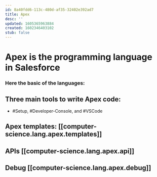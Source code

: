 ```yaml
---
id: 8a40fdd6-113c-480d-af35-32402e392ad7
title: Apex
desc: ''
updated: 1605365963884
created: 1602346403102
stub: false
---
```


# Apex is the programming language in Salesforce

### Here the basic of the languages:

## Three main tools to write Apex code:
- #Setup, #Developer-Console, and #VSCode

## Apex templates: [[computer-science.lang.apex.templates]]

## APIs [[computer-science.lang.apex.api]]

## Debug [[computer-science.lang.apex.debug]]
